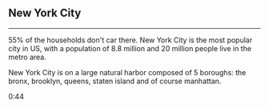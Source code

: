 ## New York City

<hr>

55% of the households don't car there.
New York City is the most popular city in US, with a population of 8.8 million and 20 million people live in the metro area.

New York City is on a large natural harbor composed of 5 boroughs: the bronx, brooklyn, queens, staten island and of course manhattan.

0:44